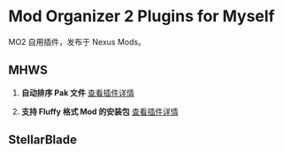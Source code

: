 # Mod Organizer 2 Plugins for Myself

MO2 自用插件，发布于 Nexus Mods。

## MHWS

1. **自动排序 Pak 文件**
   [查看插件详情](https://www.nexusmods.com/monsterhunterwilds/mods/1037)

2. **支持 Fluffy 格式 Mod 的安装包**
   [查看插件详情](https://www.nexusmods.com/monsterhunterwilds/mods/1225)


## StellarBlade

